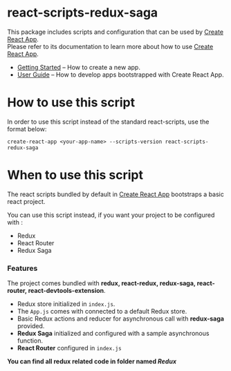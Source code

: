 # react-scripts-redux-saga

This package includes scripts and configuration that can be used by [Create React App](https://github.com/facebook/create-react-app).<br>
Please refer to its documentation to learn more about how to use [Create React App](https://github.com/facebook/create-react-app).<br>

- [Getting Started](https://facebook.github.io/create-react-app/docs/getting-started) – How to create a new app.
- [User Guide](https://facebook.github.io/create-react-app/) – How to develop apps bootstrapped with Create React App.

# How to use this script

In order to use this script instead of the standard react-scripts, use the format below:

```
create-react-app <your-app-name> --scripts-version react-scripts-redux-saga
```

# When to use this script

The react scripts bundled by default in [Create React App](https://github.com/facebook/create-react-app) bootstraps a basic react project.

You can use this script instead, if you want your project to be configured with :

- Redux
- React Router
- Redux Saga

### Features

The project comes bundled with **redux, react-redux, redux-saga, react-router, react-devtools-extension**.

- Redux store initialized in `index.js`.
- The `App.js` comes with connected to a default Redux store.
- Basic Redux actions and reducer for asynchronous call with **redux-saga** provided.
- **Redux Saga** initialized and configured with a sample asynchronous function.
- **React Router** configured in `index.js`

**You can find all redux related code in folder named _Redux_**
